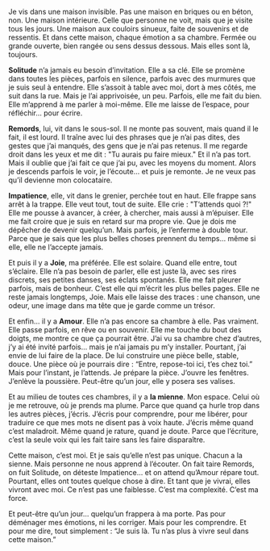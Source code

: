 Je vis dans une maison invisible. Pas une maison en briques ou en béton, non. Une maison intérieure. Celle que personne ne voit, mais que je visite tous les jours. Une maison aux couloirs sinueux, faite de souvenirs et de ressentis. Et dans cette maison, chaque émotion a sa chambre. Fermée ou grande ouverte, bien rangée ou sens dessus dessous. Mais elles sont là, toujours.

**Solitude** n’a jamais eu besoin d’invitation. Elle a sa clé. Elle se promène dans toutes les pièces, parfois en silence, parfois avec des murmures que je suis seul à entendre. Elle s’assoit à table avec moi, dort à mes côtés, me suit dans la rue. Mais je l’ai apprivoisée, un peu. Parfois, elle me fait du bien. Elle m’apprend à me parler à moi-même. Elle me laisse de l’espace, pour réfléchir… pour écrire.

**Remords**, lui, vit dans le sous-sol. Il ne monte pas souvent, mais quand il le fait, il est lourd. Il traîne avec lui des phrases que je n’ai pas dites, des gestes que j’ai manqués, des gens que je n’ai pas retenus. Il me regarde droit dans les yeux et me dit : "Tu aurais pu faire mieux." Et il n’a pas tort. Mais il oublie que j’ai fait ce que j’ai pu, avec les moyens du moment. Alors je descends parfois le voir, je l’écoute… et puis je remonte. Je ne veux pas qu’il devienne mon colocataire.

**Impatience**, elle, vit dans le grenier, perchée tout en haut. Elle frappe sans arrêt à la trappe. Elle veut tout, tout de suite. Elle crie : "T’attends quoi ?!" Elle me pousse à avancer, à créer, à chercher, mais aussi à m’épuiser. Elle me fait croire que je suis en retard sur ma propre vie. Que je dois me dépêcher de devenir quelqu’un. Mais parfois, je l’enferme à double tour. Parce que je sais que les plus belles choses prennent du temps… même si elle, elle ne l’accepte jamais.

Et puis il y a **Joie**, ma préférée. Elle est solaire. Quand elle entre, tout s’éclaire. Elle n’a pas besoin de parler, elle est juste là, avec ses rires discrets, ses petites danses, ses éclats spontanés. Elle me fait pleurer parfois, mais de bonheur. C’est elle qui m’écrit les plus belles pages. Elle ne reste jamais longtemps, Joie. Mais elle laisse des traces : une chanson, une odeur, une image dans ma tête que je garde comme un trésor.

Et enfin… il y a **Amour**. Elle n’a pas encore sa chambre à elle. Pas vraiment. Elle passe parfois, en rêve ou en souvenir. Elle me touche du bout des doigts, me montre ce que ça pourrait être. J’ai vu sa chambre chez d’autres, j’y ai été invité parfois… mais je n’ai jamais pu m’y installer. Pourtant, j’ai envie de lui faire de la place. De lui construire une pièce belle, stable, douce. Une pièce où je pourrais dire : “Entre, repose-toi ici, t’es chez toi.” Mais pour l’instant, je l’attends. Je prépare la pièce. J’ouvre les fenêtres. J’enlève la poussière. Peut-être qu’un jour, elle y posera ses valises.

Et au milieu de toutes ces chambres, il y a **la mienne**. Mon espace. Celui où je me retrouve, où je prends ma plume. Parce que quand ça hurle trop dans les autres pièces, j’écris. J’écris pour comprendre, pour me libérer, pour traduire ce que mes mots ne disent pas à voix haute. J’écris même quand c’est maladroit. Même quand je rature, quand je doute. Parce que l’écriture, c’est la seule voix qui les fait taire sans les faire disparaître.

Cette maison, c’est moi. Et je sais qu’elle n’est pas unique. Chacun a la sienne. Mais personne ne nous apprend à l’écouter. On fait taire Remords, on fuit Solitude, on déteste Impatience… et on attend qu’Amour répare tout. Pourtant, elles ont toutes quelque chose à dire. Et tant que je vivrai, elles vivront avec moi. Ce n’est pas une faiblesse. C’est ma complexité. C’est ma force.

Et peut-être qu’un jour… quelqu’un frappera à ma porte. Pas pour déménager mes émotions, ni les corriger. Mais pour les comprendre. Et pour me dire, tout simplement : “Je suis là. Tu n’as plus à vivre seul dans cette maison.”